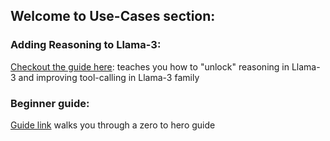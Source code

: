 ## Welcome to Use-Cases section:

### Adding Reasoning to Llama-3:

[Checkout the guide here](./adding_reasoning_to_llama_3/): teaches you how to "unlock" reasoning in Llama-3 and improving tool-calling in Llama-3 family

### Beginner guide:

[Guide link](./getting-started/) walks you through a zero to hero guide
